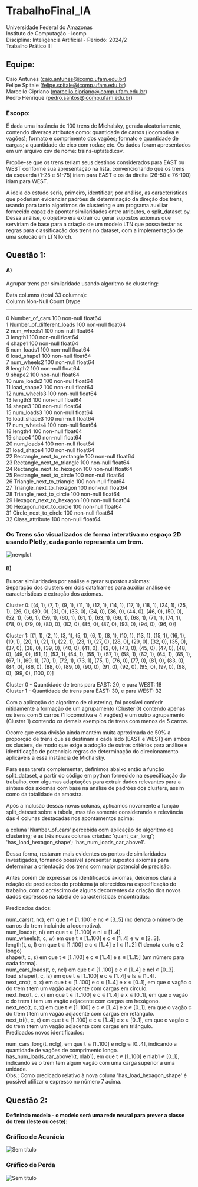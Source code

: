 # TrabalhoFinal_IA
Universidade Federal do Amazonas  
Instituto de Computação - Icomp  
Disciplina: Inteligência Artificial - Período: 2024/2  
Trabalho Prático III  

## Equipe:

Caio Antunes (caio.antunes@icomp.ufam.edu.br)  
Felipe Spitale (felipe.spitale@icomp.ufam.edu.br)   
Marcello Cipriano (marcello.cipriano@icomp.ufam.edu.br)   
Pedro Henrique (pedro.santos@icomp.ufam.edu.br)   


### Escopo:

É dada uma instância de 100 trens de Michalsky, gerada aleatoriamente, contendo diversos atributos como: quantidade de carros (locomotiva e vagões); formato e comprimento dos vagões; formato e quantidade de cargas; a quantidade de eixo com rodas; etc. Os dados foram apresentados em um arquivo csv de nome: trains-uptated.csv.

Propõe-se que os trens teriam seus destinos considerados para EAST ou WEST conforme sua apresentação na lista, convencionando que os trens da esquerda (1-25 e 51-75) iriam para EAST e os da direita (26-50 e 76-100) iriam para WEST.

A ideia do estudo seria, primeiro, identificar, por análise, as características que poderiam evidenciar padrões de determinação da direção dos trens, usando para tanto algoritmos de clustering e um programa auxiliar fornecido capaz de apontar similaridades entre atributos, o split_dataset.py. Dessa análise, o objetivo era extrair ou gerar supostos axiomas que serviriam de base para a criação de um modelo LTN que possa testar as regras para classificação dos trens no dataset, com a implementação de uma solucão em LTNTorch.


## Questão 1:
#### A)  
Agrupar trens por similaridade usando algoritmo de clustering:  

Data columns (total 33 columns):  
    Column                       Non-Null Count  Dtype    
---  ------                       --------------  -----    
 0   Number_of_cars               100 non-null    float64  
 1   Number_of_different_loads    100 non-null    float64  
 2   num_wheels1                  100 non-null    float64  
 3   length1                      100 non-null    float64  
 4   shape1                       100 non-null    float64  
 5   num_loads1                   100 non-null    float64  
 6   load_shape1                  100 non-null    float64  
 7   num_wheels2                  100 non-null    float64  
 8   length2                      100 non-null    float64  
 9   shape2                       100 non-null    float64  
 10  num_loads2                   100 non-null    float64  
 11  load_shape2                  100 non-null    float64  
 12  num_wheels3                  100 non-null    float64  
 13  length3                      100 non-null    float64  
 14  shape3                       100 non-null    float64  
 15  num_loads3                   100 non-null    float64  
 16  load_shape3                  100 non-null    float64  
 17  num_wheels4                  100 non-null    float64  
 18  length4                      100 non-null    float64  
 19  shape4                       100 non-null    float64  
 20  num_loads4                   100 non-null    float64  
 21  load_shape4                  100 non-null    float64  
 22  Rectangle_next_to_rectangle  100 non-null    float64  
 23  Rectangle_next_to_triangle   100 non-null    float64  
 24  Rectangle_next_to_hexagon    100 non-null    float64  
 25  Rectangle_next_to_circle     100 non-null    float64  
 26  Triangle_next_to_triangle    100 non-null    float64  
 27  Triangle_next_to_hexagon     100 non-null    float64  
 28  Triangle_next_to_circle      100 non-null    float64  
 29  Hexagon_next_to_hexagon      100 non-null    float64  
 30  Hexagon_next_to_circle       100 non-null    float64  
 31  Circle_next_to_circle        100 non-null    float64  
 32  Class_attribute              100 non-null    float64  

### Os Trens são visualizados de forma interativa no espaço 2D usando Plotly, cada ponto representa um trem.

![newplot](https://github.com/user-attachments/assets/c2adc2f8-36d4-483e-9c66-3b1d5db3b554)

#### B)  
Buscar similaridades por análise e gerar supostos axiomas:  
Separação dos clusters em dois dataframes para auxiliar análise de características e extração dos axiomas.  

Cluster 0: [(4, 1), (7, 1), (9, 1), (11, 1), (12, 1), (14, 1), (17, 1), (18, 1), (24, 1), (25, 1), (26, 0), (30, 0), (31, 0), (33, 0), (34, 0), (36, 0), (44, 0), (46, 0), (50, 0), (52, 1), (56, 1), (59, 1), (60, 1), (61, 1), (63, 1), (66, 1), (68, 1), (71, 1), (74, 1), (78, 0), (79, 0), (80, 0), (82, 0), (85, 0), (87, 0), (93, 0), (94, 0), (96, 0)]  

Cluster 1: [(1, 1), (2, 1), (3, 1), (5, 1), (6, 1), (8, 1), (10, 1), (13, 1), (15, 1), (16, 1), (19, 1), (20, 1), (21, 1), (22, 1), (23, 1), (27, 0), (28, 0), (29, 0), (32, 0), (35, 0), (37, 0), (38, 0), (39, 0), (40, 0), (41, 0), (42, 0), (43, 0), (45, 0), (47, 0), (48, 0), (49, 0), (51, 1), (53, 1), (54, 1), (55, 1), (57, 1), (58, 1), (62, 1), (64, 1), (65, 1), (67, 1), (69, 1), (70, 1), (72, 1), (73, 1), (75, 1), (76, 0), (77, 0), (81, 0), (83, 0), (84, 0), (86, 0), (88, 0), (89, 0), (90, 0), (91, 0), (92, 0), (95, 0), (97, 0), (98, 0), (99, 0), (100, 0)]  

Cluster 0 - Quantidade de trens para EAST: 20, e para WEST: 18  
Cluster 1 - Quantidade de trens para EAST: 30, e para WEST: 32  

Com a aplicação do algoritmo de clustering, foi possível conferir nitidamente a formação de um agrupamento (Cluster 0) contendo apenas os trens com 5 carros (1 locomotiva e 4 vagões) e um outro agrupamento (Cluster 1) contendo os demais exemplos de trens com menos de 5 carros.

Ocorre que essa divisão ainda mantém muita aproximada de 50% a proporção de trens que se destinam a cada lado (EAST e WEST) em ambos os clusters, de modo que exige a adoção de outros critérios para análise e identificação de potenciais regras de determinação do direcionamento aplicáveis a essa instância de Michalsky.

Para essa tarefa complementar, definimos abaixo então a função split_dataset, a partir do código em python fornecido na especificação do trabalho, com algumas adaptações para extrair dados relevantes para a síntese dos axiomas com base na análise de padrões dos clusters, assim como da totalidade da amostra.

Após a inclusão dessas novas colunas, aplicamos novamente a função split_dataset sobre a tabela, mas tão somente considerando a relevância das 4 colunas destacadas nos apontamentos acima:

a coluna 'Number_of_cars' percebida com aplicação do algoritmo de clustering;
e as três novas colunas criadas: 'quant_car_long'; 'has_load_hexagon_shape'; 'has_num_loads_car_above1'.


Dessa forma, restaram mais evidentes os pontos de similaridades investigados, tornando possível apresentar supostos axiomas para determinar a orientação dos trens com maior potencial de precisão.

Antes porém de expressar os identificados axiomas, deixemos clara a relação de predicados do problema já oferecidos na especificação do trabalho, com o acréscimo de alguns decorrentes da criação dos novos dados expressos na tabela de características encontradas:

Predicados dados:

num_cars(t, nc), em que t ∊ [1..100] e nc ∊ [3..5] (nc denota o número de carros do trem incluindo a locomotiva).  
num_loads(t, nl) em que t ∊ [1..100] e nl ∊ [1..4].  
num_wheels(t, c, w) em que t ∊ [1..100] e c ∊ [1..4] e w ∊ [2..3].  
length(t, c, l) em que t ∊ [1..100] e c ∊ [1..4] e l ∊ [1..2] (1 denota curto e 2 longo)  
shape(t, c, s) em que t ∊ [1..100] e c ∊ [1..4] e s ∊ [1..15] (um número para cada forma).  
num_cars_loads(t, c, ncl) em que t ∊ [1..100] e c ∊ [1..4] e ncl ∊ [0..3].  
load_shape(t, c, ls) em que t ∊ [1..100] e c ∊ [1..4] e ls ∊ [1..4].   
next_crc(t, c, x) em que t ∊ [1..100] e c ∊ [1..4] e x ∊ [0..1], em que o vagão c do trem t tem um vagão adjacente com cargas em círculo.  
next_hex(t, c, x) em que t ∊ [1..100] e c ∊ [1..4] e x ∊ [0..1], em que o vagão c do trem t tem um vagão adjacente com cargas em hexágono.  
next_rec(t, c, x) em que t ∊ [1..100] e c ∊ [1..4] e x ∊ [0..1], em que o vagão c do trem t tem um vagão adjacente com cargas em retângulo.  
next_tri(t, c, x) em que t ∊ [1..100] e c ∊ [1..4] e x ∊ [0..1], em que o vagão c do trem t tem um vagão adjacente com cargas em triângulo.  
Predicados novos identificados:  

num_cars_long(t, nclg), em que t ∊ [1..100] e nclg ∊ [0..4], indicando a quantidade de vagões de comprimento longo.  
has_num_loads_car_above1(t, nlab1), em que t ∊ [1..100] e nlab1 ∊ [0..1], indicando se o trem tem algum vagão com uma carga superior a uma unidade.  
Obs.: Como predicado relativo à nova coluna 'has_load_hexagon_shape' é possível utilizar o expresso no número 7 acima.  

## Questão 2:
#### Definindo modelo - o modelo será uma rede neural para prever a classe do trem (leste ou oeste):
### Gráfico de Acurácia
![Sem título](https://github.com/user-attachments/assets/09af2d48-5c32-4d77-84e2-1cfadc0a5454)
### Gráfico de Perda
![Sem título](https://github.com/user-attachments/assets/9f695ede-a7f2-4d21-80b1-76630b338d72)

